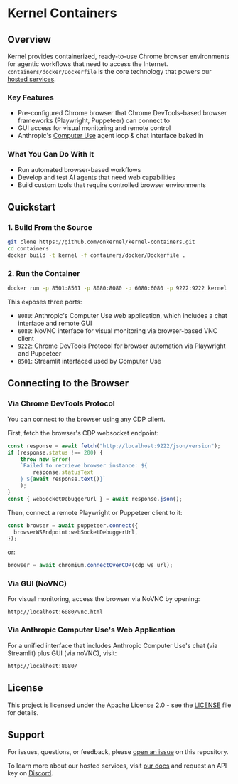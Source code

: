 # Kernel Containers

## Overview

Kernel provides containerized, ready-to-use Chrome browser environments for agentic workflows that need to access the Internet. `containers/docker/Dockerfile` is the core technology that powers our [hosted services](https://docs.onkernel.com/introduction).

### Key Features

- Pre-configured Chrome browser that Chrome DevTools-based browser frameworks (Playwright, Puppeteer) can connect to
- GUI access for visual monitoring and remote control
- Anthropic's [Computer Use](https://github.com/anthropics/anthropic-quickstarts/tree/main/computer-use-demo) agent loop & chat interface baked in

### What You Can Do With It

- Run automated browser-based workflows
- Develop and test AI agents that need web capabilities
- Build custom tools that require controlled browser environments

## Quickstart

### 1. Build From the Source

```bash
git clone https://github.com/onkernel/kernel-containers.git
cd containers
docker build -t kernel -f containers/docker/Dockerfile .
```

### 2. Run the Container

```bash
docker run -p 8501:8501 -p 8080:8080 -p 6080:6080 -p 9222:9222 kernel
```

This exposes three ports:
- `8080`: Anthropic's Computer Use web application, which includes a chat interface and remote GUI
- `6080`: NoVNC interface for visual monitoring via browser-based VNC client
- `9222`: Chrome DevTools Protocol for browser automation via Playwright and Puppeteer
- `8501`: Streamlit interfaced used by Computer Use

## Connecting to the Browser

### Via Chrome DevTools Protocol

You can connect to the browser using any CDP client.

First, fetch the browser's CDP websocket endpoint:
```typescript
const response = await fetch("http://localhost:9222/json/version");
if (response.status !== 200) {
    throw new Error(
    `Failed to retrieve browser instance: ${
        response.statusText
    } ${await response.text()}`
    );
}
const { webSocketDebuggerUrl } = await response.json();
```

Then, connect a remote Playwright or Puppeteer client to it:
```typescript
const browser = await puppeteer.connect({
  browserWSEndpoint:webSocketDebuggerUrl,
});
```
or:
```typescript
browser = await chromium.connectOverCDP(cdp_ws_url);
```

### Via GUI (NoVNC)

For visual monitoring, access the browser via NoVNC by opening:

```
http://localhost:6080/vnc.html
```

### Via Anthropic Computer Use's Web Application

For a unified interface that includes Anthropic Computer Use's chat (via Streamlit) plus GUI (via noVNC), visit:

```
http://localhost:8080/
```

## License

This project is licensed under the Apache License 2.0 - see the [LICENSE](https://github.com/onkernel/containers/blob/main/LICENSE) file for details.

## Support

For issues, questions, or feedback, please [open an issue](https://github.com/onkernel/containers/issues) on this repository.

To learn more about our hosted services, visit [our docs](https://docs.onkernel.com/introduction) and request an API key on [Discord](https://discord.gg/Q6WPxeaj).
